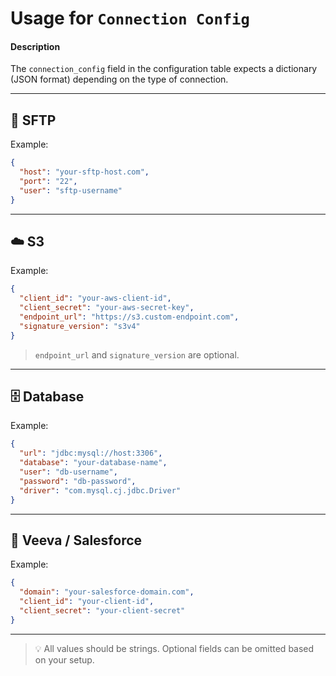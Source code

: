 # Usage for `Connection Config`

#### Description

The `connection_config` field in the configuration table expects a dictionary (JSON format) depending on the type of connection.

---

## 🔐 SFTP

Example:

```json
{
  "host": "your-sftp-host.com",
  "port": "22",
  "user": "sftp-username"
}
```

---

## ☁️ S3

Example:

```json
{
  "client_id": "your-aws-client-id",
  "client_secret": "your-aws-secret-key",
  "endpoint_url": "https://s3.custom-endpoint.com",
  "signature_version": "s3v4"
}
```

> `endpoint_url` and `signature_version` are optional.

---

## 🗄️ Database

Example:

```json
{
  "url": "jdbc:mysql://host:3306",
  "database": "your-database-name",
  "user": "db-username",
  "password": "db-password",
  "driver": "com.mysql.cj.jdbc.Driver"
}
```

---

## 🧪 Veeva / Salesforce

Example:

```json
{
  "domain": "your-salesforce-domain.com",
  "client_id": "your-client-id",
  "client_secret": "your-client-secret"
}
```

---

> 💡 All values should be strings. Optional fields can be omitted based on your setup.
